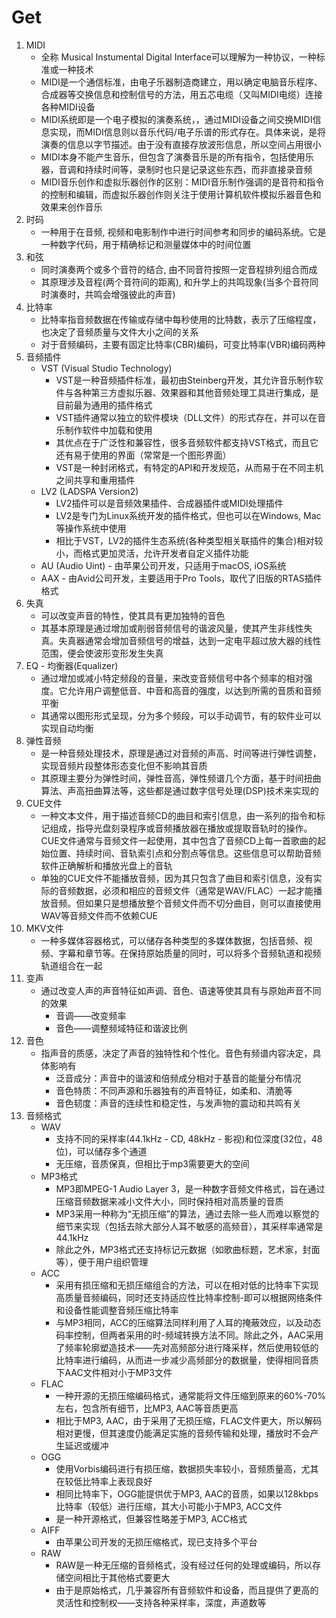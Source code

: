 # Get

1. MIDI
   - 全称 Musical Instumental Digital Interface可以理解为一种协议，一种标准或一种技术
   - MIDI是一个通信标准，由电子乐器制造商建立，用以确定电脑音乐程序、合成器等交换信息和控制信号的方法，用五芯电缆（又叫MIDI电缆）连接各种MIDI设备
   - MIDI系统即是一个电子模拟的演奏系统，，通过MIDI设备之间交换MIDI信息实现，而MIDI信息则以音乐代码/电子乐谱的形式存在。具体来说，是将演奏的信息以字节描述。由于没有直接存放波形信息，所以空间占用很小
   - MIDI本身不能产生音乐，但包含了演奏音乐是的所有指令，包括使用乐器，音调和持续时间等，录制时也只是记录这些东西，而非直接录音频
   - MIDI音乐创作和虚拟乐器创作的区别：MIDI音乐制作强调的是音符和指令的控制和编辑，而虚拟乐器创作则关注于使用计算机软件模拟乐器音色和效果来创作音乐
2. 时码
   - 一种用于在音频, 视频和电影制作中进行时间参考和同步的编码系统。它是一种数字代码，用于精确标记和测量媒体中的时间位置
3. 和弦
   - 同时演奏两个或多个音符的结合, 由不同音符按照一定音程排列组合而成
   - 其原理涉及音程(两个音符间的距离), 和升学上的共鸣现象(当多个音符同时演奏时，共鸣会增强彼此的声音)
4. 比特率
   - 比特率指音频数据在传输或存储中每秒使用的比特数，表示了压缩程度，也决定了音频质量与文件大小之间的关系
   - 对于音频编码，主要有固定比特率(CBR)编码，可变比特率(VBR)编码两种
5. 音频插件
   - VST (Visual Studio Technology)
     - VST是一种音频插件标准，最初由Steinberg开发，其允许音乐制作软件与各种第三方虚拟乐器、效果器和其他音频处理工具进行集成，是目前最为通用的插件格式
     - VST插件通常以独立的软件模块（DLL文件）的形式存在，并可以在音乐制作软件中加载和使用
     - 其优点在于广泛性和兼容性，很多音频软件都支持VST格式，而且它还有易于使用的界面（常常是一个图形界面）
     - VST是一种封闭格式，有特定的API和开发规范，从而易于在不同主机之间共享和重用插件
   - LV2 (LADSPA Version2)
     - LV2插件可以是音频效果插件、合成器插件或MIDI处理插件
     - LV2是专门为Linux系统开发的插件格式，但也可以在Windows, Mac等操作系统中使用
     - 相比于VST，LV2的插件生态系统(各种类型相关联插件的集合)相对较小，而格式更加灵活，允许开发者自定义插件功能
   - AU (Audio Uint) - 由苹果公司开发，只适用于macOS, iOS系统
   - AAX - 由Avid公司开发，主要适用于Pro Tools，取代了旧版的RTAS插件格式
6. 失真
   - 可以改变声音的特性，使其具有更加独特的音色
   - 其基本原理是通过增加或削弱音频信号的谐波风量，使其产生非线性失真。失真器通常会增加音频信号的增益，达到一定电平超过放大器的线性范围，便会使波形变形发生失真
7. EQ - 均衡器(Equalizer)
   - 通过增加或减小特定频段的音量，来改变音频信号中各个频率的相对强度。它允许用户调整低音、中音和高音的强度，以达到所需的音质和音频平衡
   - 其通常以图形形式呈现，分为多个频段，可以手动调节，有的软件业可以实现自动均衡
8. 弹性音频
    - 是一种音频处理技术，原理是通过对音频的声高、时间等进行弹性调整，实现音频片段整体形态变化但不影响其音质
    - 其原理主要分为弹性时间，弹性音高，弹性频谱几个方面，基于时间扭曲算法、声高扭曲算法等，这些都是通过数字信号处理(DSP)技术来实现的
9. CUE文件
    - 一种文本文件，用于描述音频CD的曲目和索引信息，由一系列的指令和标记组成，指导光盘刻录程序或音频播放器在播放或提取音轨时的操作。CUE文件通常与音频文件一起使用，其中包含了音频CD上每一首歌曲的起始位置、持续时间、音轨索引点和分割点等信息。这些信息可以帮助音频软件正确解析和播放光盘上的音轨
    - 单独的CUE文件不能播放音频，因为其只包含了曲目和索引信息，没有实际的音频数据，必须和相应的音频文件（通常是WAV/FLAC）一起才能播放音频。但如果只是想播放整个音频文件而不切分曲目，则可以直接使用WAV等音频文件而不依赖CUE
10. MKV文件
    - 一种多媒体容器格式，可以储存各种类型的多媒体数据，包括音频、视频、字幕和章节等。在保持原始质量的同时，可以将多个音频轨道和视频轨道组合在一起
11. 变声
    - 通过改变人声的声音特征如声调、音色、语速等使其具有与原始声音不同的效果
      - 音调——改变频率
      - 音色——调整频域特征和谐波比例
12. 音色
    - 指声音的质感，决定了声音的独特性和个性化。音色有频谱内容决定，具体影响有
      - 泛音成分：声音中的谐波和倍频成分相对于基音的能量分布情况
      - 音色特质：不同声源和乐器独有的声音特征，如柔和、清脆等
      - 音色韧度：声音的连续性和稳定性，与发声物的震动和共鸣有关
13. 音频格式
    - WAV
      - 支持不同的采样率(44.1kHz - CD, 48kHz - 影视)和位深度(32位，48位)，可以储存多个通道
      - 无压缩，音质保真，但相比于mp3需要更大的空间
    - MP3格式
      - MP3即MPEG-1 Audio Layer 3，是一种数字音频文件格式，旨在通过压缩音频数据来减小文件大小，同时保持相对高质量的音质
      - MP3采用一种称为“无损压缩”的算法，通过去除一些人而难以察觉的细节来实现（包括去除大部分人耳不敏感的高频音），其采样率通常是44.1kHz
      - 除此之外，MP3格式还支持标记元数据（如歌曲标题，艺术家，封面等），便于用户组织管理
    - ACC
      - 采用有损压缩和无损压缩组合的方法，可以在相对低的比特率下实现高质量音频编码，同时还支持适应性比特率控制-即可以根据网络条件和设备性能调整音频压缩比特率
      - 与MP3相同，ACC的压缩算法同样利用了人耳的掩蔽效应，以及动态码率控制，但两者采用的时-频域转换方法不同。除此之外，AAC采用了频率轮廓塑造技术——先对高频部分进行降采样，然后使用较低的比特率进行编码，从而进一步减少高频部分的数据量，使得相同音质下AAC文件相对小于MP3文件
    - FLAC
      - 一种开源的无损压缩编码格式，通常能将文件压缩到原来的60%-70%左右，包含所有细节，比MP3, AAC等音质更高
      - 相比于MP3, AAC，由于采用了无损压缩，FLAC文件更大，所以解码相对更慢，但其速度仍能满足实施的音频传输和处理，播放时不会产生延迟或缓冲
    - OGG
      - 使用Vorbis编码进行有损压缩，数据损失率较小，音频质量高，尤其在较低比特率上表现良好
      - 相同比特率下，OGG能提供优于MP3, AAC的音质，如果以128kbps比特率（较低）进行压缩，其大小可能小于MP3, ACC文件
      - 是一种开源格式，但兼容性略差于MP3, ACC格式
    - AIFF
      - 由苹果公司开发的无损压缩格式，现已支持多个平台
    - RAW
      - RAW是一种无压缩的音频格式，没有经过任何的处理或编码，所以存储空间相比于其他格式要更大
      - 由于是原始格式，几乎兼容所有音频软件和设备，而且提供了更高的灵活性和控制权——支持各种采样率，深度，声道数等
